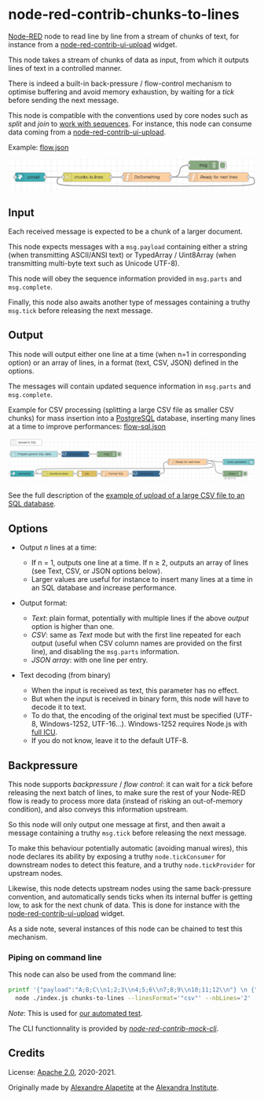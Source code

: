 # node-red-contrib-chunks-to-lines

[Node-RED](https://nodered.org) node to read line by line from a stream of chunks of text,
for instance from a [node-red-contrib-ui-upload](https://github.com/alexandrainst/node-red-contrib-ui-upload) widget.

This node takes a stream of chunks of data as input, from which it outputs lines of text in a controlled manner.

There is indeed a built-in back-pressure / flow-control mechanism to optimise buffering and avoid memory exhaustion, by waiting for a *tick* before sending the next message.

This node is compatible with the conventions used by core nodes such as *split* and *join* to [work with sequences](https://nodered.org/docs/user-guide/messages#message-sequences").
For instance, this node can consume data coming from a [node-red-contrib-ui-upload](https://github.com/alexandrainst/node-red-contrib-ui-upload).

Example: [flow.json](examples/flow.json)

![Node-RED flow](examples/flow.png)

## Input

Each received message is expected to be a chunk of a larger document.

This node expects messages with a `msg.payload` containing either a string (when transmitting ASCII/ANSI text) or TypedArray / Uint8Array (when transmitting multi-byte text such as Unicode UTF-8).

This node will obey the sequence information provided in `msg.parts` and `msg.complete`.

Finally, this node also awaits another type of messages containing a truthy `msg.tick` before releasing the next message.

## Output

This node will output either one line at a time (when n=1 in corresponding option) or an array of lines, in a format (text, CSV, JSON) defined in the options.

The messages will contain updated sequence information in `msg.parts` and `msg.complete`.

Example for CSV processing (splitting a large CSV file as smaller CSV chunks) for mass insertion into a [PostgreSQL](https://www.npmjs.com/package/node-red-contrib-postgresql) database,
inserting many lines at a time to improve performances: [flow-sql.json](examples/flow-sql.json)

![Node-RED flow](examples/flow-sql.png)

See the full description of the [example of upload of a large CSV file to an SQL database](https://flows.nodered.org/flow/687918dd5cb66a3bfc2a661e15ef4237).

## Options

* Output *n* lines at a time:
  * If n = 1, outputs one line at a time. If n ≥ 2, outputs an array of lines (see Text, CSV, or JSON options below).
  * Larger values are useful for instance to insert many lines at a time in an SQL database and increase performance.
* Output format:
  * *Text*: plain format, potentially with multiple lines if the above *output* option is higher than one.
  * *CSV*: same as *Text* mode but with the first line repeated for each output (useful when CSV column names are provided on the first line), and disabling the `msg.parts` information.
  * *JSON array*: with one line per entry.

* Text decoding (from binary)
  * When the input is received as text, this parameter has no effect.
  * But when the input is received in binary form, this node will have to decode it to text.
  * To do that, the encoding of the original text must be specified (UTF-8, Windows-1252, UTF-16…). Windows-1252 requires Node.js with [full ICU](https://nodejs.org/api/util.html#util_whatwg_supported_encodings).
  * If you do not know, leave it to the default UTF-8.

## Backpressure

This node supports *backpressure* / *flow control*:
it can wait for a *tick* before releasing the next batch of lines, to make sure the rest of your Node-RED flow is ready to process more data
(instead of risking an out-of-memory condition), and also conveys this information upstream.

So this node will only output one message at first, and then await a message containing a truthy `msg.tick` before releasing the next message.

To make this behaviour potentially automatic (avoiding manual wires), this node declares its ability by exposing a truthy `node.tickConsumer` for downstream nodes to detect this feature,
and a truthy `node.tickProvider` for upstream nodes.

Likewise, this node detects upstream nodes using the same back-pressure convention, and automatically sends ticks when its internal buffer is getting low, to ask for the next chunk of data.
This is done for instance with the [node-red-contrib-ui-upload](https://github.com/alexandrainst/node-red-contrib-ui-upload) widget.

As a side note, several instances of this node can be chained to test this mechanism.

### Piping on command line

This node can also be used from the command line:

```sh
printf '{"payload":"A;B;C\\n1;2;3\\n4;5;6\\n7;8;9\\n10;11;12\\n"} \n {"tick": true} \n {"tick": true} \n' | \
  node ./index.js chunks-to-lines --linesFormat='"csv"' --nbLines='2'
```

*Note*: This is used for [our automated test](test.sh).

The CLI functionnality is provided by [*node-red-contrib-mock-cli*](https://github.com/alexandrainst/node-red-contrib-mock-cli).

## Credits

License: [Apache 2.0](LICENSE.md), 2020-2021.

Originally made by [Alexandre Alapetite](https://alexandra.dk/alexandre.alapetite) at the [Alexandra Institute](https://alexandra.dk).
